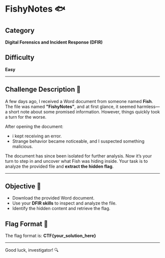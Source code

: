 # FishyNotes 🐟

## Category
**Digital Forensics and Incident Response (DFIR)**

## Difficulty
**Easy**

---

## Challenge Description 📄

A few days ago, I received a Word document from someone named **Fish**. The file was named **"FishyNotes"**, and at first glance, it seemed harmless—a short note about some promised information. However, things quickly took a turn for the worse.

After opening the document:
- i kept receiving an error.
- Strange behavior became noticeable, and I suspected something malicious.

The document has since been isolated for further analysis. Now it’s your turn to step in and uncover what Fish was hiding inside. Your task is to analyze the provided file and **extract the hidden flag**.

---

## Objective 🎯

- Download the provided Word document.
- Use your **DFIR skills** to inspect and analyze the file.
- Identify the hidden content and retrieve the flag.


## Flag Format 🏁
The flag format is: **CTF{your_solution_here}**

---

Good luck, investigator! 🔍
